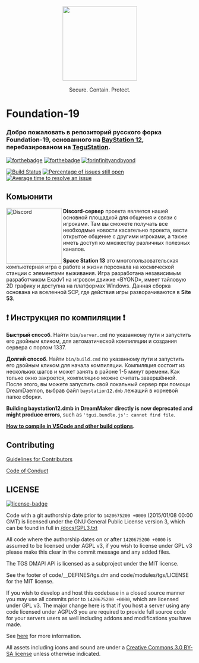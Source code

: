 ### <p align="center"><img src=".github/assets/f19.png" width="200"> 
<p align="center">Secure. Contain. Protect.

# Foundation-19
### Добро пожаловать в репозиторий русского форка **Foundation-19**, основанного на [BayStation 12](https://github.com/Baystation12/Baystation12), перебазированом на [TeguStation](https://github.com/vlggms/tegustation).

[![forthebadge](https://forthebadge.com/images/badges/built-with-resentment.svg)](#) [![forthebadge](https://forthebadge.com/images/badges/contains-tasty-spaghetti-code.svg)](#) [![forinfinityandbyond](https://user-images.githubusercontent.com/5211576/29499758-4efff304-85e6-11e7-8267-62919c3688a9.gif)](https://www.reddit.com/r/SS13/comments/5oplxp/what_is_the_main_problem_with_byond_as_an_engine/dclbu1a)

[![Build Status](https://github.com/foundation-19/foundation-19/workflows/CI%20Suite/badge.svg)](https://github.com/foundation-19/foundation-19/actions?query=workflow%3A%22CI+Suite%22)
[![Percentage of issues still open](https://isitmaintained.com/badge/open/foundation-19/foundation-19.svg)](https://isitmaintained.com/project/vlggms/tegustation "Percentage of issues still open")
[![Average time to resolve an issue](https://isitmaintained.com/badge/resolution/foundation-19/foundation-19.svg)](https://isitmaintained.com/project/vlggms/tegustation "Average time to resolve an issue")

## Комьюнити
[<img src=".github/assets/discord.png" alt="Discord" width="150" align="left">](https://discord.gg/cZz6mNt)
**Discord-сервер** проекта является нашей основной площадкой для общения и связи с игроками. Там вы сможете получать все необходмые новости касательно проекта, вести открытое общение с другими игроками, а также иметь доступ ко множеству различных полезных каналов.

**Space Station 13** это многопользовательская компьютерная игра о работе и жизни персонала на космической станции с элементами выживания. Игра разработана независимым разработчиком Exadv1 на игровом движке «BYOND», имеет тайловую 2D графику и доступна на платформах Windows. Данная сборка основана на вселенной SCP, где действия игры разворачиваются в **Site 53**.

## :exclamation: Инструкция по компиляции :exclamation:

**Быстрый способ**. Найти `bin/server.cmd` по указанному пути и запустить его двойным кликом, для автоматической компиляции и создания сервера с портом 1337.

**Долгий способ**. Найти `bin/build.cmd` по указанному пути и запустить его двойным кликом для начала компиляции. Компиляция состоит из нескольких шагов и может занять в районе 1-5 минут времени. Как только окно закроется, компиляцию можно считать завершённой. После этого, вы можете запустить свой локальный сервер при помощи DreamDaemon, выбрав файл `baystation12.dmb` лежащий в корневой папке сборки.

**Building baystation12.dmb in DreamMaker directly is now deprecated and might produce errors**, such as `'tgui.bundle.js': cannot find file`.

**[How to compile in VSCode and other build options](tools/build/README.md).**

## Contributing
[Guidelines for Contributors](.github/CONTRIBUTING.md)

[Code of Conduct](docs/CODE_OF_CONDUCT.md)

## LICENSE
[![license-badge](https://www.gnu.org/graphics/agplv3-155x51.png)](https://www.gnu.org/licenses/agpl-3.0.html)

Code with a git authorship date prior to `1420675200 +0000` (2015/01/08 00:00 GMT) is licensed under the GNU General Public License version 3, which can be found in full in [/docs/GPL3.txt](/docs/GPL3.txt)

All code where the authorship dates on or after `1420675200 +0000` is assumed to be licensed under AGPL v3, if you wish to license under GPL v3 please make this clear in the commit message and any added files.

The TGS DMAPI API is licensed as a subproject under the MIT license.

See the footer of code/__DEFINES/tgs.dm and code/modules/tgs/LICENSE for the MIT license.

If you wish to develop and host this codebase in a closed source manner you may use all commits prior to `1420675200 +0000`, which are licensed under GPL v3.  The major change here is that if you host a server using any code licensed under AGPLv3 you are required to provide full source code for your servers users as well including addons and modifications you have made.

See [here](https://www.gnu.org/licenses/why-affero-gpl.html) for more information.

All assets including icons and sound are under a [Creative Commons 3.0 BY-SA license](https://creativecommons.org/licenses/by-sa/3.0/) unless otherwise indicated.
